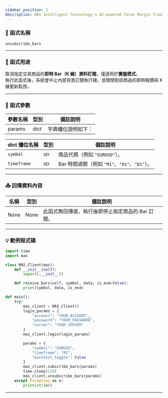 ```yaml
---
sidebar_position: 3
description: MAS Intelligent Technology's AI-powered Forex Margin Trading Platform with full MetaTrader MT5 broker integration allows investors to generate automated trading strategies simply by entering text. Supports instant backtesting,real-time data synchronization,and seamless multi-broker switching. No coding experience required to easily launch AI automated trading,optimize strategies,and reduce market risk. Designed for both individual traders and financial institutions with standardized MetaTrader MT5-compatible APIs,automated backtesting,and quantitative strategy optimization to help enterprises deploy stable and efficient trading solutions quickly.
---
```


### 🧩 函式名稱

`unsubscribe_bars`

---

### 🎯 函式用途

取消指定交易商品的**即時 Bar（K 線）資料訂閱**，僅適用於**實盤模式**。  
執行此函式後，系統會中止內部背景訂閱執行緒，並關閉對該商品的即時報價與 K 線更新監控。  

---

### 🔧 函式參數

| 參數名稱 | 型別 | 備註說明 |
|----------|------|----------|
| params   | dict | 字典欄位說明如下： |

| dict 欄位名稱 | 型別 | 備註說明 |
|---------------|------|----------|
| `symbol`     | str  | 商品代碼（例如 `"EURUSD"`）。 |
| `timeframe`  | str  | Bar 時間週期（例如 `"M1"`、`"H1"`、`"D1"`）。 |

---

### 📤 回傳資料內容

| 名稱   | 型別  | 備註說明                             |
|--------|------|--------------------------------------|
| None   | None | 此函式無回傳值，執行後即停止指定商品的 Bar 訂閱。 |

---

### 💡 範例程式碼

```python
import time
import mas

class MAS_Client(mas):
    def __init__(self):
        super().__init__()

    def receive_bars(self, symbol, data, is_end=False):
        print(symbol, data, is_end)

def main():
    try:
        mas_client = MAS_Client()
        login_params = {
            "account": "YOUR_ACCOUNT",
            "password": "YOUR_PASSWORD",
            "server": "YOUR_SERVER"
        }
        mas_client.login(login_params)

        params = {
            "symbol": "EURUSD",
            "timeframe": "M1",
            "backtest_toggle": False
        }
        mas_client.subscribe_bars(params)
        time.sleep(120)
        mas_client.unsubscribe_bars(params)
    except Exception as e:
        print(str(e))
```
---